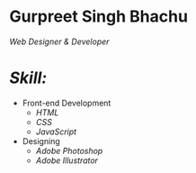 # Gurpreet Singh Bhachu
*Web Designer & Developer*
# *Skill:*
* Front-end Development
  * *HTML*
  * *CSS*
  * *JavaScript*
* Designing
  * *Adobe Photoshop*
  * *Adobe Illustrator*
